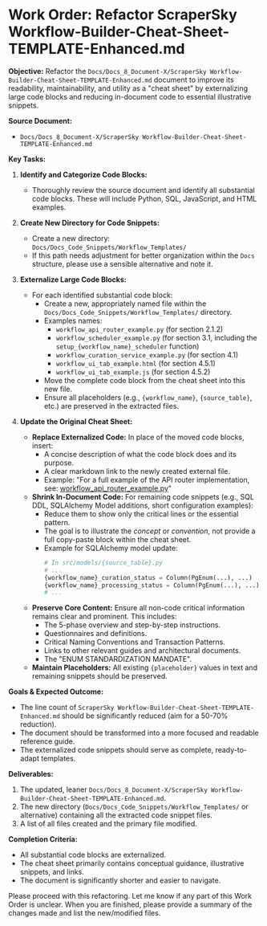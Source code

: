 # Work Order: Refactor ScraperSky Workflow-Builder-Cheat-Sheet-TEMPLATE-Enhanced.md

**Objective:**
Refactor the `Docs/Docs_8_Document-X/ScraperSky Workflow-Builder-Cheat-Sheet-TEMPLATE-Enhanced.md` document to improve its readability, maintainability, and utility as a "cheat sheet" by externalizing large code blocks and reducing in-document code to essential illustrative snippets.

**Source Document:**

- `Docs/Docs_8_Document-X/ScraperSky Workflow-Builder-Cheat-Sheet-TEMPLATE-Enhanced.md`

**Key Tasks:**

1.  **Identify and Categorize Code Blocks:**

    - Thoroughly review the source document and identify all substantial code blocks. These will include Python, SQL, JavaScript, and HTML examples.

2.  **Create New Directory for Code Snippets:**

    - Create a new directory: `Docs/Docs_Code_Snippets/Workflow_Templates/`
    - If this path needs adjustment for better organization within the `Docs` structure, please use a sensible alternative and note it.

3.  **Externalize Large Code Blocks:**

    - For each identified substantial code block:
      - Create a new, appropriately named file within the `Docs/Docs_Code_Snippets/Workflow_Templates/` directory.
      - Examples names:
        - `workflow_api_router_example.py` (for section 2.1.2)
        - `workflow_scheduler_example.py` (for section 3.1, including the `setup_{workflow_name}_scheduler` function)
        - `workflow_curation_service_example.py` (for section 4.1)
        - `workflow_ui_tab_example.html` (for section 4.5.1)
        - `workflow_ui_tab_example.js` (for section 4.5.2)
      - Move the complete code block from the cheat sheet into this new file.
      - Ensure all placeholders (e.g., `{workflow_name}`, `{source_table}`, etc.) are preserved in the extracted files.

4.  **Update the Original Cheat Sheet:**
    - **Replace Externalized Code:** In place of the moved code blocks, insert:
      - A concise description of what the code block does and its purpose.
      - A clear markdown link to the newly created external file.
      - Example: "For a full example of the API router implementation, see: [workflow_api_router_example.py](Docs/Docs_Code_Snippets/Workflow_Templates/workflow_api_router_example.py)"
    - **Shrink In-Document Code:** For remaining code snippets (e.g., SQL DDL, SQLAlchemy Model additions, short configuration examples):
      - Reduce them to show only the critical lines or the essential pattern.
      - The goal is to illustrate the _concept_ or _convention_, not provide a full copy-paste block within the cheat sheet.
      - Example for SQLAlchemy model update:
        ```python
        # In src/models/{source_table}.py
        # ...
        {workflow_name}_curation_status = Column(PgEnum(...), ...)
        {workflow_name}_processing_status = Column(PgEnum(...), ...)
        # ...
        ```
    - **Preserve Core Content:** Ensure all non-code critical information remains clear and prominent. This includes:
      - The 5-phase overview and step-by-step instructions.
      - Questionnaires and definitions.
      - Critical Naming Conventions and Transaction Patterns.
      - Links to other relevant guides and architectural documents.
      - The "ENUM STANDARDIZATION MANDATE".
    - **Maintain Placeholders:** All existing `{placeholder}` values in text and remaining snippets should be preserved.

**Goals & Expected Outcome:**

- The line count of `ScraperSky Workflow-Builder-Cheat-Sheet-TEMPLATE-Enhanced.md` should be significantly reduced (aim for a 50-70% reduction).
- The document should be transformed into a more focused and readable reference guide.
- The externalized code snippets should serve as complete, ready-to-adapt templates.

**Deliverables:**

1.  The updated, leaner `Docs/Docs_8_Document-X/ScraperSky Workflow-Builder-Cheat-Sheet-TEMPLATE-Enhanced.md`.
2.  The new directory (`Docs/Docs_Code_Snippets/Workflow_Templates/` or alternative) containing all the extracted code snippet files.
3.  A list of all files created and the primary file modified.

**Completion Criteria:**

- All substantial code blocks are externalized.
- The cheat sheet primarily contains conceptual guidance, illustrative snippets, and links.
- The document is significantly shorter and easier to navigate.

Please proceed with this refactoring. Let me know if any part of this Work Order is unclear.
When you are finished, please provide a summary of the changes made and list the new/modified files.
